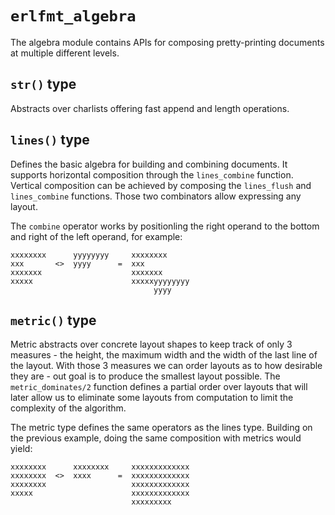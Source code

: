 # `erlfmt_algebra`

The algebra module contains APIs for composing pretty-printing documents at multiple different levels.

## `str()` type

Abstracts over charlists offering fast append and length operations.

## `lines()` type

Defines the basic algebra for building and combining documents. It supports horizontal composition
through the `lines_combine` function. Vertical composition can be achieved by composing the
`lines_flush` and `lines_combine` functions. Those two combinators allow expressing any layout.

The `combine` operator works by positionling the right operand to the bottom and right of the
left operand, for example:

    xxxxxxxx      yyyyyyyy     xxxxxxxx
    xxx       <>  yyyy      =  xxx
    xxxxxxx                    xxxxxxx
    xxxxx                      xxxxxyyyyyyyy
                                    yyyy

## `metric()` type

Metric abstracts over concrete layout shapes to keep track of only 3 measures - the height,
the maximum width and the width of the last line of the layout. With those 3 measures we can
order layouts as to how desirable they are - out goal is to produce the smallest layout possible.
The `metric_dominates/2` function defines a partial order over layouts that will later allow us to
eliminate some layouts from computation to limit the complexity of the algorithm.

The metric type defines the same operators as the lines type. Building on the previous example,
doing the same composition with metrics would yield:

    xxxxxxxx      xxxxxxxx     xxxxxxxxxxxxx
    xxxxxxxx  <>  xxxx      =  xxxxxxxxxxxxx
    xxxxxxxx                   xxxxxxxxxxxxx
    xxxxx                      xxxxxxxxxxxxx
                               xxxxxxxxx
